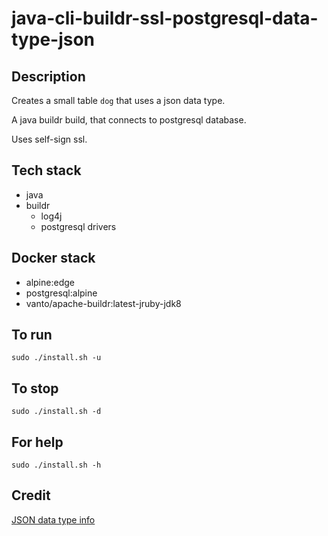 # java-cli-buildr-ssl-postgresql-data-type-json

## Description
Creates a small table `dog` that uses
a json data type.

A java buildr build, that connects to postgresql database.

Uses self-sign ssl.

## Tech stack
- java
- buildr
  - log4j
  - postgresql drivers

## Docker stack
- alpine:edge
- postgresql:alpine
- vanto/apache-buildr:latest-jruby-jdk8

## To run
`sudo ./install.sh -u`

## To stop
`sudo ./install.sh -d`

## For help
`sudo ./install.sh -h`

## Credit
[JSON data type info](https://www.postgresqltutorial.com/postgresql-tutorial/postgresql-json/)

